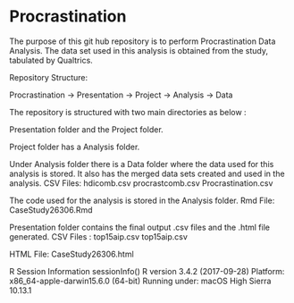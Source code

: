 # Procrastination
The purpose of this git hub repository is to perform Procrastination Data Analysis. The data set used in this analysis is obtained from the study, tabulated by Qualtrics.

Repository Structure:

Procrastination -> Presentation 
                -> Project -> Analysis -> Data

The repository is structured with two main directories as below :

Presentation folder and the Project folder. 

Project folder has a Analysis folder.

Under Analysis folder there is a Data folder where the data used for this analysis is stored. It also has the merged data sets created and used in the analysis.
CSV Files:
hdicomb.csv
procrastcomb.csv
Procrastination.csv

The code used for the analysis is stored in the Analysis folder.
Rmd File:
CaseStudy26306.Rmd

Presentation folder contains the final output .csv files and the .html file generated.
CSV Files :
top15aip.csv
top15aip.csv

HTML File:
CaseStudy26306.html

R Session Information
sessionInfo()
R version 3.4.2 (2017-09-28)
Platform: x86_64-apple-darwin15.6.0 (64-bit)
Running under: macOS High Sierra 10.13.1

